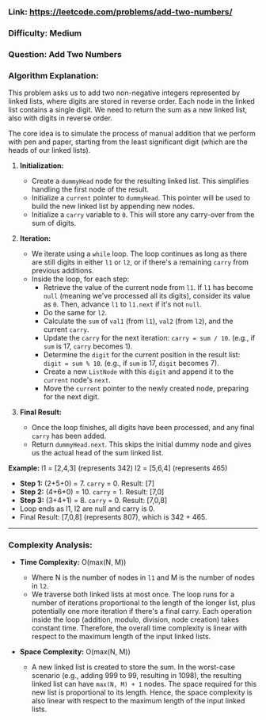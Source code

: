 ### Link: https://leetcode.com/problems/add-two-numbers/
### Difficulty: Medium
### Question: Add Two Numbers

### Algorithm Explanation:

This problem asks us to add two non-negative integers represented by linked lists, where digits are stored in reverse order. Each node in the linked list contains a single digit. We need to return the sum as a new linked list, also with digits in reverse order.

The core idea is to simulate the process of manual addition that we perform with pen and paper, starting from the least significant digit (which are the heads of our linked lists).

1.  **Initialization:**
    *   Create a `dummyHead` node for the resulting linked list. This simplifies handling the first node of the result.
    *   Initialize a `current` pointer to `dummyHead`. This pointer will be used to build the new linked list by appending new nodes.
    *   Initialize a `carry` variable to `0`. This will store any carry-over from the sum of digits.

2.  **Iteration:**
    *   We iterate using a `while` loop. The loop continues as long as there are still digits in either `l1` or `l2`, or if there's a remaining `carry` from previous additions.
    *   Inside the loop, for each step:
        *   Retrieve the value of the current node from `l1`. If `l1` has become `null` (meaning we've processed all its digits), consider its value as `0`. Then, advance `l1` to `l1.next` if it's not `null`.
        *   Do the same for `l2`.
        *   Calculate the `sum` of `val1` (from `l1`), `val2` (from `l2`), and the current `carry`.
        *   Update the `carry` for the next iteration: `carry = sum / 10`. (e.g., if `sum` is 17, `carry` becomes 1).
        *   Determine the `digit` for the current position in the result list: `digit = sum % 10`. (e.g., if `sum` is 17, `digit` becomes 7).
        *   Create a new `ListNode` with this `digit` and append it to the `current` node's `next`.
        *   Move the `current` pointer to the newly created node, preparing for the next digit.

3.  **Final Result:**
    *   Once the loop finishes, all digits have been processed, and any final `carry` has been added.
    *   Return `dummyHead.next`. This skips the initial dummy node and gives us the actual head of the sum linked list.

**Example:**
l1 = [2,4,3] (represents 342)
l2 = [5,6,4] (represents 465)

*   **Step 1:** (2+5+0) = 7. `carry` = 0. Result: [7]
*   **Step 2:** (4+6+0) = 10. `carry` = 1. Result: [7,0]
*   **Step 3:** (3+4+1) = 8. `carry` = 0. Result: [7,0,8]
*   Loop ends as l1, l2 are null and carry is 0.
*   Final Result: [7,0,8] (represents 807), which is 342 + 465.

---

### Complexity Analysis:

*   **Time Complexity:** O(max(N, M))
    *   Where N is the number of nodes in `l1` and M is the number of nodes in `l2`.
    *   We traverse both linked lists at most once. The loop runs for a number of iterations proportional to the length of the longer list, plus potentially one more iteration if there's a final carry. Each operation inside the loop (addition, modulo, division, node creation) takes constant time. Therefore, the overall time complexity is linear with respect to the maximum length of the input linked lists.

*   **Space Complexity:** O(max(N, M))
    *   A new linked list is created to store the sum. In the worst-case scenario (e.g., adding 999 to 99, resulting in 1098), the resulting linked list can have `max(N, M) + 1` nodes. The space required for this new list is proportional to its length. Hence, the space complexity is also linear with respect to the maximum length of the input linked lists.